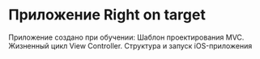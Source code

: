 #  Приложение Right on target

Приложение создано при обучении:
Шаблон проектирования MVC.
Жизненный цикл View Controller.
Структура и запуск iOS-приложения

